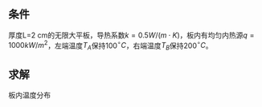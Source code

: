 ## 条件
厚度L=2 cm的无限大平板，导热系数$k = 0.5 W/(m \cdot K)$，板内有均匀内热源$q = 1000 kW/m^2$，左端温度$T_A$保持100$^{\circ}C$，右端温度$T_B$保持200$^{\circ}C$。
## 求解
板内温度分布
